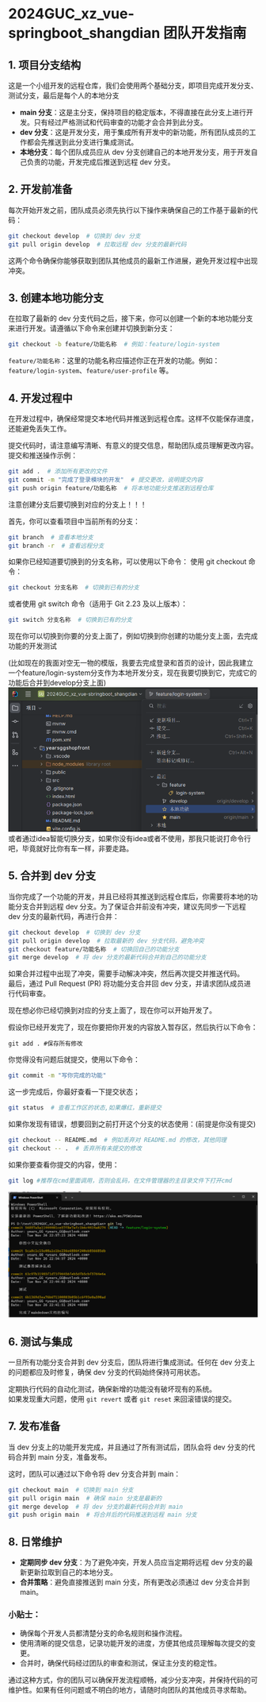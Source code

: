 # 2024GUC_xz_vue-springboot_shangdian 团队开发指南

## 1. 项目分支结构
这是一个小组开发的远程仓库，我们会使用两个基础分支，即项目完成开发分支、测试分支，最后是每个人的本地分支

- **main 分支**：这是主分支，保持项目的稳定版本，不得直接在此分支上进行开发。只有经过严格测试和代码审查的功能才会合并到此分支。
- **dev 分支**：这是开发分支，用于集成所有开发中的新功能，所有团队成员的工作都会先推送到此分支进行集成测试。
- **本地分支**：每个团队成员应从 dev 分支创建自己的本地开发分支，用于开发自己负责的功能，开发完成后推送到远程 dev 分支。

## 2. 开发前准备

每次开始开发之前，团队成员必须先执行以下操作来确保自己的工作基于最新的代码：

~~~bash
git checkout develop  # 切换到 dev 分支
git pull origin develop  # 拉取远程 dev 分支的最新代码
~~~

这两个命令确保你能够获取到团队其他成员的最新工作进展，避免开发过程中出现冲突。

## 3. 创建本地功能分支

在拉取了最新的 dev 分支代码之后，接下来，你可以创建一个新的本地功能分支来进行开发。请遵循以下命令来创建并切换到新分支：

~~~bash
git checkout -b feature/功能名称  # 例如：feature/login-system
~~~

`feature/功能名称`：这里的功能名称应描述你正在开发的功能。例如：`feature/login-system`、`feature/user-profile` 等。

## 4. 开发过程中

在开发过程中，确保经常提交本地代码并推送到远程仓库。这样不仅能保存进度，还能避免丢失工作。

提交代码时，请注意编写清晰、有意义的提交信息，帮助团队成员理解更改内容。  
提交和推送操作示例：

~~~bash
git add .  # 添加所有更改的文件
git commit -m "完成了登录模块的开发"  # 提交更改，说明提交内容
git push origin feature/功能名称  # 将本地功能分支推送到远程仓库
~~~
注意创建分支后要切换到对应的分支上！！！

首先，你可以查看项目中当前所有的分支：

~~~bash
git branch  # 查看本地分支
git branch -r  # 查看远程分支
~~~
如果你已经知道要切换到的分支名称，可以使用以下命令：
使用 git checkout 命令：


~~~bash
git checkout 分支名称  # 切换到已有的分支
~~~
或者使用 git switch 命令（适用于 Git 2.23 及以上版本）：
~~~bash
git switch 分支名称  # 切换到已有的分支
~~~
现在你可以切换到你要的分支上面了，例如切换到你创建的功能分支上面，去完成功能的开发测试

(比如现在的我面对空无一物的模版，我要去完成登录和首页的设计，因此我建立一个feature/login-system分支作为本地开发分支，现在我要切换到它，完成它的功能后合并到develop分支上面)
![img.png](img.png)
或者通过idea智能切换分支，如果你没有idea或者不使用，那我只能说打命令行吧，毕竟就好比你有车一样，非要走路。
## 5. 合并到 dev 分支

当你完成了一个功能的开发，并且已经将其推送到远程仓库后，你需要将本地的功能分支合并到远程 dev 分支。为了保证合并前没有冲突，建议先同步一下远程 dev 分支的最新代码，再进行合并：

~~~bash
git checkout develop  # 切换到 dev 分支
git pull origin develop  # 拉取最新的 dev 分支代码，避免冲突
git checkout feature/功能名称  # 切换回自己的功能分支
git merge develop  # 将 dev 分支的最新代码合并到自己的功能分支
~~~

如果合并过程中出现了冲突，需要手动解决冲突，然后再次提交并推送代码。  
最后，通过 Pull Request (PR) 将功能分支合并回 dev 分支，并请求团队成员进行代码审查。

现在想必你已经切换到对应的分支上面了，现在你可以开始开发了。



假设你已经开发完了，现在你要把你开发的内容放入暂存区，然后执行以下命令：
~~~nash
git add . #保存所有修改
~~~

你觉得没有问题后就提交，使用以下命令：
~~~bash
git commit -m "写你完成的功能"
~~~
这一步完成后，你最好查看一下提交状态；
~~~bash
git status  # 查看工作区的状态,如果爆红，重新提交
~~~
如果你发现有错误，想要回到之前打开这个分支的状态使用：(前提是你没有提交)
~~~bash
git checkout -- README.md  # 例如丢弃对 README.md 的修改，其他同理
git checkout -- .  # 丢弃所有未提交的修改
~~~


如果你要查看你提交的内容，使用：
~~~bash
git log #推荐在cmd里面调用，否则会乱码，在文件管理器的主目录文件下打开cmd
~~~
![img_1.png](img_1.png)
## 6. 测试与集成

一旦所有功能分支合并到 dev 分支后，团队将进行集成测试。任何在 dev 分支上的问题都应及时修复，确保 dev 分支的代码始终保持可用状态。

定期执行代码的自动化测试，确保新增的功能没有破坏现有的系统。  
如果发现重大问题，使用 `git revert` 或者 `git reset` 来回滚错误的提交。

## 7. 发布准备

当 dev 分支上的功能开发完成，并且通过了所有测试后，团队会将 dev 分支的代码合并到 main 分支，准备发布。

这时，团队可以通过以下命令将 dev 分支合并到 main：

~~~bash
git checkout main  # 切换到 main 分支
git pull origin main  # 确保 main 分支是最新的
git merge develop  # 将 dev 分支的最新代码合并到 main
git push origin main  # 将合并后的代码推送到远程 main 分支
~~~

## 8. 日常维护

- **定期同步 dev 分支**：为了避免冲突，开发人员应当定期将远程 dev 分支的最新更新拉取到自己的本地分支。
- **合并策略**：避免直接推送到 main 分支，所有更改必须通过 dev 分支合并到 main。

### 小贴士：
- 确保每个开发人员都清楚分支的命名规则和操作流程。
- 使用清晰的提交信息，记录功能开发的进度，方便其他成员理解每次提交的变更。
- 合并时，确保代码经过团队的审查和测试，保证主分支的稳定性。

通过这种方式，你的团队可以确保开发流程顺畅，减少分支冲突，并保持代码的可维护性。如果有任何问题或不明白的地方，请随时向团队的其他成员寻求帮助。
